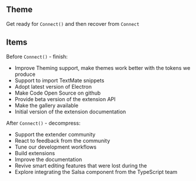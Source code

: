 ## Theme
Get ready for `Connect()` and then recover from `Connect`

## Items
Before `Connect()` - finish:
* Improve Theming support, make themes work better with the tokens we produce
* Support to import TextMate snippets
* Adopt latest version of Electron
* Make Code Open Source on github
* Provide beta version of the extension API
* Make the gallery available
* Initial version of the extension documentation


After `Connect()` - decompress:
* Support the extender community
* React to feedback from the community
* Tune our development workflows
* Build extensions
* Improve the documentation
* Revive smart editing features that were lost during the
* Explore integrating the Salsa component from the TypeScript team 
